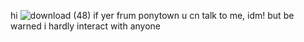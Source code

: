 hi ![download (48)](https://github.com/user-attachments/assets/786a46bf-0935-4a1b-a3c2-3e0d9d6375fd)
if yer frum ponytown u cn talk to me, idm! but be warned i hardly interact with anyone 











